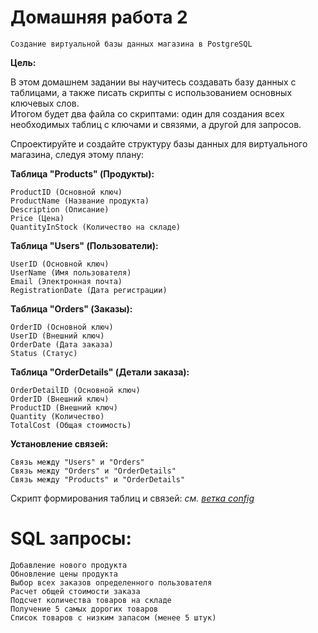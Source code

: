 # Домашняя работа 2
    Создание виртуальной базы данных магазина в PostgreSQL
**Цель:**

В этом домашнем задании вы научитесь создавать базу данных с таблицами, а также писать скрипты с использованием основных ключевых слов.<br>
Итогом будет два файла со скриптами: один для создания всех необходимых таблиц с ключами и связями, а другой для запросов.

Спроектируйте и создайте структуру базы данных для виртуального магазина, следуя этому плану:

 **Таблица "Products" (Продукты):**

    ProductID (Основной ключ)
    ProductName (Название продукта)
    Description (Описание)
    Price (Цена)
    QuantityInStock (Количество на складе)


 **Таблица "Users" (Пользователи):**

    UserID (Основной ключ)
    UserName (Имя пользователя)
    Email (Электронная почта)
    RegistrationDate (Дата регистрации)


**Таблица "Orders" (Заказы):**

    OrderID (Основной ключ)
    UserID (Внешний ключ)
    OrderDate (Дата заказа)
    Status (Статус)


**Таблица "OrderDetails" (Детали заказа):**

    OrderDetailID (Основной ключ)
    OrderID (Внешний ключ)
    ProductID (Внешний ключ)
    Quantity (Количество)
    TotalCost (Общая стоимость)


**Установление связей:**

    Связь между "Users" и "Orders"
    Связь между "Orders" и "OrderDetails"
    Связь между "Products" и "OrderDetails"

Скрипт формирования таблиц и связей: *см.  [ветка config](https://github.com/fangarh/OTUS_PG/tree/config)*


# SQL запросы:
    Добавление нового продукта
    Обновление цены продукта
    Выбор всех заказов определенного пользователя
    Расчет общей стоимости заказа
    Подсчет количества товаров на складе
    Получение 5 самых дорогих товаров
    Список товаров с низким запасом (менее 5 штук)

